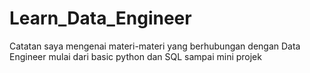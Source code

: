 # Learn_Data_Engineer
Catatan saya mengenai materi-materi yang berhubungan dengan Data Engineer mulai dari basic python dan SQL sampai mini projek
